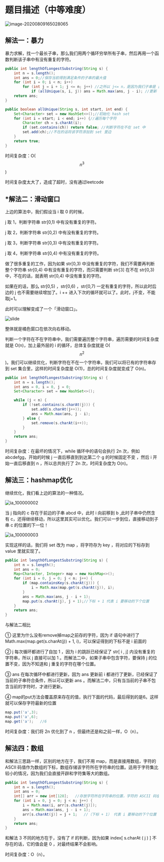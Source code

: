 # 题目描述（中等难度）

![image-20200809165028065](3.无重复字符的最长字串/image-20200809165028065.png)

## 解法一：暴力

暴力求解，找一个最长子串，那么我们用两个循环穷举所有子串，然后再用一个函数判断该子串中有没有重复的字符。

```java
public int lengthOfLongestSubstring(String s) {
    int n = s.length();
    int ans = 0;//保存当前得到满足条件的子串的最大值
    for (int i = 0; i < n; i++)
        for (int j = i + 1; j <= n; j++) //之所以 j<= n，是因为我们子串是 [i,j),左闭右开
            if (allUnique(s, i, j)) ans = Math.max(ans, j - i); //更新 ans
    return ans;
}

public boolean allUnique(String s, int start, int end) {
    Set<Character> set = new HashSet<>();//初始化 hash set
    for (int i = start; i < end; i++) {//遍历每个字符
        Character ch = s.charAt(i);
        if (set.contains(ch)) return false; //判断字符在不在 set 中
        set.add(ch);//不在的话将该字符添加到 set 里边
    }
    return true;
}
```

时间复杂度：O($$n^3$$)

时间复杂度太大了，造成了超时，没有通过leetcode

## *解法二：滑动窗口

上边的算法中，我们假设当 i 取 0 的时候，

j 取 1，判断字符串 str[0,1) 中有没有重复的字符。

j 取 2，判断字符串 str[0,2) 中有没有重复的字符。

j 取 3，判断字符串 str[0,3) 中有没有重复的字符。

j 取 4，判断字符串 str[0,4) 中有没有重复的字符。

做了很多重复的工作，因为如果 str[0,3) 中没有重复的字符，我们不需要再判断整个字符串 str[0,4) 中有没有重复的字符，而只需要判断 str[3] 在不在 str[0,3) 中，不在的话，就表明 str[0,4) 中没有重复的字符。

如果在的话，那么 str[0,5) ，str[0,6) ，str[0,7) 一定有重复的字符，所以此时后边的 j 也不需要继续增加了。i ++ 进入下次的循环就可以了。此时，j不变，不能取j+1。

此时可以理解变成了一个「滑动窗口」。

![slide](3.无重复字符的最长字串/slide.jpg)

整体就是橘色窗口在依次向右移动。

判断一个字符在不在字符串中，我们需要遍历整个字符串，遍历需要的时间复杂度就是 O(n)，加上最外层的 i 的循环，总体复杂度就是 O($$n^2$$)。我们可以继续优化，判断字符在不在一个字符串，我们可以将已有的字符串存到 set 集合里，这样的时间复杂度是 O(1)，总的时间复杂度就变成了 O(n)。

```java
public int lengthOfLongestSubstring(String s) {
    int n = s.length();
    int ans = 0, i = 0, j = 0;
    Set<Character> set = new HashSet<>();

    while (j < n) {
        if (!set.contains(s.charAt(j))) {
            set.add(s.charAt(j++));
            ans = Math.max(ans, j - i);
        } else {
            set.remove(s.charAt(i++));
        }
    }
    return ans;
}
```

时间复杂度：在最坏的情况下，while 循环中的语句会执行 2n 次，例如 abcdefgg，开始的时候 j 一直后移直到到达第二个 g 的时候固定不变 ，然后 i 开始一直后移直到 n ，所以总共执行了 2n 次，时间复杂度为 O(n)。

## 解法三：hashmap优化

继续优化，我们看上边的算法的一种情况。

![ia_100000002](3.无重复字符的最长字串/ia_100000002.jpg)

当 j 指向的 c 存在于前边的子串 abcd 中，此时 i 向前移到 b ,此时子串中仍然含有 c，还得继续移动，所以这里其实可以优化。我们可以一步到位，直接移动到子串 c 的位置的下一位！

![ia_100000003](3.无重复字符的最长字串/ia_100000003.jpg)

实现这样的话，我们将 set 改为 map ，将字符存为 key ，将对应的下标存到 value 里就实现了。

```java
public int lengthOfLongestSubstring(String s) {
    int n = s.length();
    int ans = 0;
    Map<Character, Integer> map = new HashMap<>();
    for (int i = 0, j = 0; j < n; j++) {
        if (map.containsKey(s.charAt(j))) {
            i = Math.max(map.get(s.charAt(j)), i);
        }
        ans = Math.max(ans, j - i + 1);
        map.put(s.charAt(j), j + 1);//下标 + 1 代表 i 要移动的下个位置
    }
    return ans;
}
```

与解法二相比

① 这里为什么没有remove掉map之前存的字符，因为 if 语句中进行了Math.max(map.get(s.charAt(j)) + 1, i)，可以保证得到的下标不是 i 前面的

② j 每次循环都进行了自加 1 ，因为 i 的跳跃已经保证了 str[ i , j] 内没有重复的字符串，所以 j 直接可以加 1 。而解法二中，如果子串中包含字符，要保持 j 的位置不变，因为不知道和 j 重复的字符在哪个位置。

③ ans 在每次循环中都进行更新，因为 ans 更新前 i 都进行了更新，已经保证了当前的子串符合条件，所以可以更新 ans 。而解法二中，只有当当前的子串不包含当前的字符时，才进行更新。

④ map的put方法会覆盖原来存在的值，执行下面的代码，最后得到的是6。这样就可以保存字符最新的位置

```java
map.put('a',3);
map.put('a',6);
map.get('a');	//6
```

时间复杂度：我们将 2n 优化到了 n ，但最终还是和之前一样，O（n）。

## 解法四：数组

和解法三思路一样，区别的地方在于，我们不用 map，而是直接用数组，字符的 ASCII 码值作为数组的下标，数组存储该字符所在字符串的位置。适用于字符集比较小的情况，因为我们会直接开辟和字符集等大的数组。

```java
public int lengthOfLongestSubstring(String s) {
    int n = s.length();
    int ans = 0;
    int[] arr = new int[128];   //存放字符所在字符串的位置，字符的 ASCII 码值对应下标
    for (int i = 0, j = 0; j < n; j++) {
        i = Math.max(i, arr[s.charAt(j)]);
        ans = Math.max(ans, j - i + 1);
        arr[s.charAt(j)] = j + 1;   //（下标 + 1） 代表 i 要移动的下个位置
    }
    return ans;
}
```

和解法 3 不同的地方在于，没有了 if 的判断，因为如果 index[ s.charAt ( j ) ] 不存在的话，它的值会是 0 ，对最终结果不会影响。

时间复杂度：O（n）。